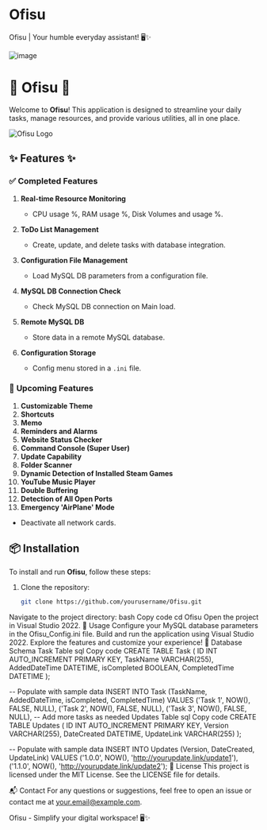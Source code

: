 # Ofisu
Ofisu | Your humble everyday assistant! 🖥️✨


![image](https://github.com/user-attachments/assets/be65617d-3d1d-4857-9113-d309128c37c5)

# 🎨 **Ofisu** 🎨

Welcome to **Ofisu**! This application is designed to streamline your daily tasks, manage resources, and provide various utilities, all in one place. 

![Ofisu Logo](https://yourlogo.url/logo.png)

## ✨ **Features** ✨

### ✅ **Completed Features**
1. **Real-time Resource Monitoring**
   - CPU usage %, RAM usage %, Disk Volumes and usage %.

2. **ToDo List Management**
   - Create, update, and delete tasks with database integration.

3. **Configuration File Management**
   - Load MySQL DB parameters from a configuration file.

4. **MySQL DB Connection Check**
   - Check MySQL DB connection on Main load.

5. **Remote MySQL DB**
   - Store data in a remote MySQL database.

6. **Configuration Storage**
   - Config menu stored in a `.ini` file.

### 🚧 **Upcoming Features**
1. **Customizable Theme**
2. **Shortcuts**
3. **Memo**
4. **Reminders and Alarms**
5. **Website Status Checker**
6. **Command Console (Super User)**
7. **Update Capability**
8. **Folder Scanner**
9. **Dynamic Detection of Installed Steam Games**
10. **YouTube Music Player**
11. **Double Buffering**
12. **Detection of All Open Ports**
13. **Emergency 'AirPlane' Mode**
   - Deactivate all network cards.

## 📦 **Installation**

To install and run **Ofisu**, follow these steps:

1. Clone the repository:
   ```bash
   git clone https://github.com/yourusername/Ofisu.git
Navigate to the project directory:
bash
Copy code
cd Ofisu
Open the project in Visual Studio 2022.
🔧 Usage
Configure your MySQL database parameters in the Ofisu_Config.ini file.
Build and run the application using Visual Studio 2022.
Explore the features and customize your experience!
📂 Database Schema
Task Table
sql
Copy code
CREATE TABLE Task (
    ID INT AUTO_INCREMENT PRIMARY KEY,
    TaskName VARCHAR(255),
    AddedDateTime DATETIME,
    isCompleted BOOLEAN,
    CompletedTime DATETIME
);

-- Populate with sample data
INSERT INTO Task (TaskName, AddedDateTime, isCompleted, CompletedTime) VALUES
('Task 1', NOW(), FALSE, NULL),
('Task 2', NOW(), FALSE, NULL),
('Task 3', NOW(), FALSE, NULL),
-- Add more tasks as needed
Updates Table
sql
Copy code
CREATE TABLE Updates (
    ID INT AUTO_INCREMENT PRIMARY KEY,
    Version VARCHAR(255),
    DateCreated DATETIME,
    UpdateLink VARCHAR(255)
);

-- Populate with sample data
INSERT INTO Updates (Version, DateCreated, UpdateLink) VALUES
('1.0.0', NOW(), 'http://yourupdate.link/update1'),
('1.1.0', NOW(), 'http://yourupdate.link/update2');
📜 License
This project is licensed under the MIT License. See the LICENSE file for details.

📬 Contact
For any questions or suggestions, feel free to open an issue or contact me at your.email@example.com.

Ofisu - Simplify your digital workspace! 🖥️✨
